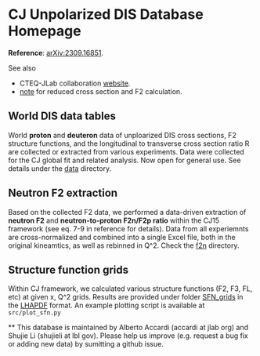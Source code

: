 # CJ Unpolarized DIS Database Homepage

__Reference__: [arXiv:2309.16851](https://arxiv.org/abs/2309.16851). 

See also
* CTEQ-JLab collaboration [website](https://www.jlab.org/theory/cj/).
* [note](src/cj-notes.pdf) for reduced cross section and F2 calculation.


## World DIS data tables
World __proton__ and __deuteron__ data of unploarized DIS cross sections, F2 structure functions, and the longitudinal to transverse cross section ratio R are collected or extracted from various experiments. Data were collected for the CJ global fit and related analysis. Now open for general use. See details under the [data](./data) directory.


## Neutron F2 extraction
Based on the collected F2 data, we performed a data-driven extraction of __neutron F2__ and __neutron-to-proton F2n/F2p ratio__ within the CJ15 framework (see eq. 7-9 in reference for details). Data from all experiemnts are cross-normalized and combined into a single Excel file, both in the original kineamtics, as well as rebinned in Q^2. Check the [f2n](./f2n) directory.

## Structure function grids
Within CJ framework, we calculated various structure functions (F2, F3, FL, etc) at given x, Q^2 grids. Results are provided under folder [SFN_grids](./SFN_grids) in the [LHAPDF](https://lhapdf.hepforge.org) format. An example plotting script is available at ```src/plot_sfn.py```


** This database is maintained by Alberto Accardi (accardi at jlab org) and Shujie Li (shujieli at lbl gov). Please help us improve (e.g. request a bug fix or adding new data) by sumitting a github issue.
